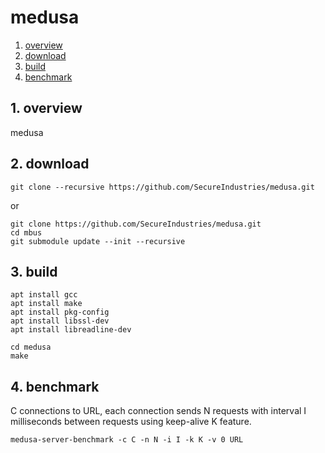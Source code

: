 # medusa #

1. <a href="#1-overview">overview</a>
2. <a href="#2-download">download</a>
3. <a href="#3-build">build</a>
3. <a href="#4-benchmark">benchmark</a>

## 1. overview ##

medusa

## 2. download ##

    git clone --recursive https://github.com/SecureIndustries/medusa.git

or

    git clone https://github.com/SecureIndustries/medusa.git
    cd mbus
    git submodule update --init --recursive

## 3. build ##

    apt install gcc
    apt install make
    apt install pkg-config
    apt install libssl-dev
    apt install libreadline-dev

    cd medusa
    make

## 4. benchmark

C connections to URL, each connection sends N requests with interval I
milliseconds between requests using keep-alive K feature.

    medusa-server-benchmark -c C -n N -i I -k K -v 0 URL
